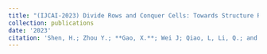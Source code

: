```yaml
---
title: "(IJCAI-2023) Divide Rows and Conquer Cells: Towards Structure Recognition for Large Tables"
collection: publications
date: '2023'
citation: 'Shen, H.; Zhou Y.; **Gao, X.**; Wei J; Qiao, L, Li, Q.; and Cheng, Z. 2023. Divide Rows and Conquer Cells: Towards Structure Recognition for Large Tables. In Proceedings of the 32nd International Joint Conference on Artificial Intelligence, IJCAI-23.'
---
```

